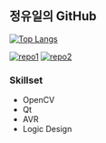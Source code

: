 ## 정유일의 GitHub
[![Top Langs](https://github-readme-stats.vercel.app/api/top-langs/?username=yi1397&layout=compact)](https://github.com/yi1397)

[![repo1](https://github-readme-stats.vercel.app/api/pin/?username=yi1397&repo=Image-processing-eel-sorter&cache_seconds=86400&theme=buefy)](https://github.com/yi1397/Image-processing-eel-sorter)
[![repo2](https://github-readme-stats.vercel.app/api/pin/?username=yi1397&repo=Food-Menu-Display-Wallpaper&cache_seconds=86400&theme=buefy)](https://github.com/yi1397/Food-Menu-Display-Wallpaper)

### Skillset
* OpenCV
* Qt
* AVR
* Logic Design
<!--
**yi1397/yi1397** is a ✨ _special_ ✨ repository because its `README.md` (this file) appears on your GitHub profile.

Here are some ideas to get you started:

- 🔭 I’m currently working on ...
- 🌱 I’m currently learning ...
- 👯 I’m looking to collaborate on ...
- 🤔 I’m looking for help with ...
- 💬 Ask me about ...
- 📫 How to reach me: ...
- 😄 Pronouns: ...
- ⚡ Fun fact: ...
-->
